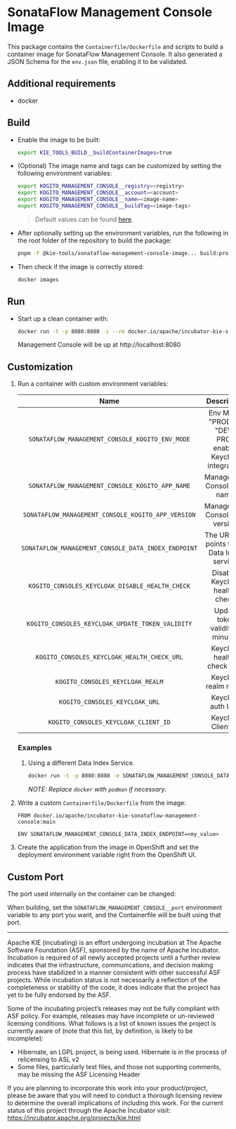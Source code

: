 <!--
   Licensed to the Apache Software Foundation (ASF) under one
   or more contributor license agreements.  See the NOTICE file
   distributed with this work for additional information
   regarding copyright ownership.  The ASF licenses this file
   to you under the Apache License, Version 2.0 (the
   "License"); you may not use this file except in compliance
   with the License.  You may obtain a copy of the License at
     http://www.apache.org/licenses/LICENSE-2.0
   Unless required by applicable law or agreed to in writing,
   software distributed under the License is distributed on an
   "AS IS" BASIS, WITHOUT WARRANTIES OR CONDITIONS OF ANY
   KIND, either express or implied.  See the License for the
   specific language governing permissions and limitations
   under the License.
-->

# SonataFlow Management Console Image

This package contains the `Containerfile/Dockerfile` and scripts to build a container image for SonataFlow Management Console. It also generated a JSON Schema for the `env.json` file, enabling it to be validated.

## Additional requirements

- docker

## Build

- Enable the image to be built:

  ```bash
  export KIE_TOOLS_BUILD__buildContainerImages=true
  ```

- (Optional) The image name and tags can be customized by setting the following environment variables:

  ```bash
  export KOGITO_MANAGEMENT_CONSOLE__registry=<registry>
  export KOGITO_MANAGEMENT_CONSOLE__account=<account>
  export KOGITO_MANAGEMENT_CONSOLE__name=<image-name>
  export KOGITO_MANAGEMENT_CONSOLE__buildTag=<image-tags>
  ```

  > Default values can be found [here](./env/index.js).

- After optionally setting up the environment variables, run the following in the root folder of the repository to build the package:

  ```bash
  pnpm -F @kie-tools/sonataflow-management-console-image... build:prod
  ```

- Then check if the image is correctly stored:

  ```bash
  docker images
  ```

## Run

- Start up a clean container with:

  ```bash
  docker run -t -p 8080:8080 -i --rm docker.io/apache/incubator-kie-sonataflow-management-console:main
  ```

  Management Console will be up at http://localhost:8080

## Customization

1. Run a container with custom environment variables:

   [comment]: <> (//TODO: Use EnvJson.schema.json to generate this documentation somehow.. See https://github.com/kiegroup/kie-issues/issues/16)

   |                        Name                         |                          Description                          |                                          Default                                           |
   | :-------------------------------------------------: | :-----------------------------------------------------------: | :----------------------------------------------------------------------------------------: |
   |   `SONATAFLOW_MANAGEMENT_CONSOLE_KOGITO_ENV_MODE`   | Env Mode: "PROD" or "DEV". PROD enables Keycloak integration. |                                           "PROD"                                           |
   |   `SONATAFLOW_MANAGEMENT_CONSOLE_KOGITO_APP_NAME`   |                 Management Console app name.                  | See [ defaultEnvJson.ts ](../sonataflow-management-console-webapp/build/defaultEnvJson.ts) |
   | `SONATAFLOW_MANAGEMENT_CONSOLE_KOGITO_APP_VERSION`  |                Management Console app version.                | See [ defaultEnvJson.ts ](../sonataflow-management-console-webapp/build/defaultEnvJson.ts) |
   | `SONATAFLOW_MANAGEMENT_CONSOLE_DATA_INDEX_ENDPOINT` |        The URL that points to the Data Index service.         | See [ defaultEnvJson.ts ](../sonataflow-management-console-webapp/build/defaultEnvJson.ts) |
   |   `KOGITO_CONSOLES_KEYCLOAK_DISABLE_HEALTH_CHECK`   |                Disables Keycloak health-check.                | See [ defaultEnvJson.ts ](../sonataflow-management-console-webapp/build/defaultEnvJson.ts) |
   |  `KOGITO_CONSOLES_KEYCLOAK_UPDATE_TOKEN_VALIDITY`   |               Update token validity in minutes.               | See [ defaultEnvJson.ts ](../sonataflow-management-console-webapp/build/defaultEnvJson.ts) |
   |     `KOGITO_CONSOLES_KEYCLOAK_HEALTH_CHECK_URL`     |                  Keycloak health-check URL.                   | See [ defaultEnvJson.ts ](../sonataflow-management-console-webapp/build/defaultEnvJson.ts) |
   |          `KOGITO_CONSOLES_KEYCLOAK_REALM`           |                     Keycloak realm name.                      | See [ defaultEnvJson.ts ](../sonataflow-management-console-webapp/build/defaultEnvJson.ts) |
   |           `KOGITO_CONSOLES_KEYCLOAK_URL`            |                      Keycloak auth URL.                       | See [ defaultEnvJson.ts ](../sonataflow-management-console-webapp/build/defaultEnvJson.ts) |
   |        `KOGITO_CONSOLES_KEYCLOAK_CLIENT_ID`         |                      Keycloak Client ID.                      | See [ defaultEnvJson.ts ](../sonataflow-management-console-webapp/build/defaultEnvJson.ts) |

   ### Examples

   1. Using a different Data Index Service.

      ```bash
      docker run -t -p 8080:8080 -e SONATAFLOW_MANAGEMENT_CONSOLE_DATA_INDEX_ENDPOINT=<my_value> -i --rm docker.io/apache/incubator-kie-sonataflow-management-console:main
      ```

      _NOTE: Replace `docker` with `podman` if necessary._

2. Write a custom `Containerfile/Dockerfile` from the image:

   ```docker
   FROM docker.io/apache/incubator-kie-sonataflow-management-console:main

   ENV SONATAFLOW_MANAGEMENT_CONSOLE_DATA_INDEX_ENDPOINT=<my_value>
   ```

3. Create the application from the image in OpenShift and set the deployment environment variable right from the OpenShift UI.

## Custom Port

The port used internally on the container can be changed:

When building, set the `SONATAFLOW_MANAGEMENT_CONSOLE__port` environment variable to any port you want, and the Containerfile will be built using that port.

---

Apache KIE (incubating) is an effort undergoing incubation at The Apache Software
Foundation (ASF), sponsored by the name of Apache Incubator. Incubation is
required of all newly accepted projects until a further review indicates that
the infrastructure, communications, and decision making process have stabilized
in a manner consistent with other successful ASF projects. While incubation
status is not necessarily a reflection of the completeness or stability of the
code, it does indicate that the project has yet to be fully endorsed by the ASF.

Some of the incubating project’s releases may not be fully compliant with ASF
policy. For example, releases may have incomplete or un-reviewed licensing
conditions. What follows is a list of known issues the project is currently
aware of (note that this list, by definition, is likely to be incomplete):

- Hibernate, an LGPL project, is being used. Hibernate is in the process of
  relicensing to ASL v2
- Some files, particularly test files, and those not supporting comments, may
  be missing the ASF Licensing Header

If you are planning to incorporate this work into your product/project, please
be aware that you will need to conduct a thorough licensing review to determine
the overall implications of including this work. For the current status of this
project through the Apache Incubator visit:
https://incubator.apache.org/projects/kie.html
